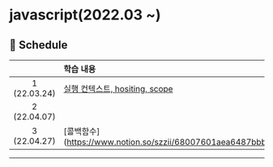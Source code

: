 # javascript(2022.03 ~)


## 📅 Schedule

|                                   | 학습 내용                                                         |
| :-------------------------------: | :----------------------------------------------------------- |
| 1<br />(22.03.24)  | [실행 컨텍스트, hositing, scope](https://szzii.notion.site/hositing-scope-3fb5e84a944a4da693cdf3ff3bf2f53b)|
| 2<br />(22.04.07)  |  |
| 3<br />(22.04.27)  | [콜백함수] (https://www.notion.so/szzii/68007601aea6487bbbda4652aebb4037) |

------

